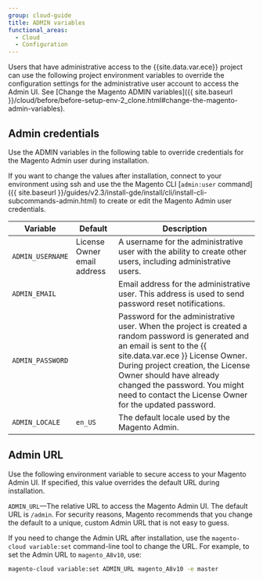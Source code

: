 ```yaml
---
group: cloud-guide
title: ADMIN variables
functional_areas:
  - Cloud
  - Configuration
---
```


Users that have administrative access to the {{site.data.var.ece}} project can use the following project environment variables to override the configuration settings for the administrative user account to access the Admin UI. See [Change the Magento ADMIN variables]({{ site.baseurl }}/cloud/before/before-setup-env-2_clone.html#change-the-magento-admin-variables).

## Admin credentials

Use the ADMIN variables in the following table to override credentials for the Magento Admin user during installation.

If you want to change the values after installation, connect to your environment using ssh and use the the Magento CLI [`admin:user` command]({{ site.baseurl }}/guides/v2.3/install-gde/install/cli/install-cli-subcommands-admin.html) to create or edit the Magento Admin user credentials.

| Variable       | Default                     | Description |
| -------------- | --------------------------- | ----------- |
|`ADMIN_USERNAME`| License Owner email address | A username for the administrative user with the ability to create other users, including administrative users.|
|`ADMIN_EMAIL`   |                             | Email address for the administrative user. This address is used to send password reset notifications.|
|`ADMIN_PASSWORD`|                             | Password for the administrative user. When the project is created a random password is generated and an email is sent to the {{ site.data.var.ece }} License Owner. During project creation, the License Owner should have already changed the password. You might need to contact the License Owner for the updated password.|
|`ADMIN_LOCALE`  | `en_US`                     | The default locale used by the Magento Admin.|

## Admin URL

Use the following environment variable to secure access to your Magento Admin UI. If specified, this value overrides the default URL during installation.

`ADMIN_URL`—The relative URL to access the Magento Admin UI. The default URL is `/admin`. For security reasons, Magento recommends that you change the default to a unique, custom Admin URL that is not easy to guess.

If you need to change the Admin URL after installation, use the `magento-cloud variable:set` command-line tool to change the URL. For example, to set the Admin URL to `magento_A8v10`, use:

```bash
magento-cloud variable:set ADMIN_URL magento_A8v10 -e master
```

